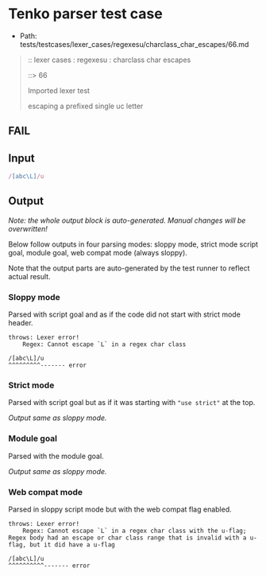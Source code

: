 # Tenko parser test case

- Path: tests/testcases/lexer_cases/regexesu/charclass_char_escapes/66.md

> :: lexer cases : regexesu : charclass char escapes
>
> ::> 66
>
> Imported lexer test
>
> escaping a prefixed single uc letter

## FAIL

## Input

`````js
/[abc\L]/u
`````

## Output

_Note: the whole output block is auto-generated. Manual changes will be overwritten!_

Below follow outputs in four parsing modes: sloppy mode, strict mode script goal, module goal, web compat mode (always sloppy).

Note that the output parts are auto-generated by the test runner to reflect actual result.

### Sloppy mode

Parsed with script goal and as if the code did not start with strict mode header.

`````
throws: Lexer error!
    Regex: Cannot escape `L` in a regex char class

/[abc\L]/u
^^^^^^^^^------- error
`````

### Strict mode

Parsed with script goal but as if it was starting with `"use strict"` at the top.

_Output same as sloppy mode._

### Module goal

Parsed with the module goal.

_Output same as sloppy mode._

### Web compat mode

Parsed in sloppy script mode but with the web compat flag enabled.

`````
throws: Lexer error!
    Regex: Cannot escape `L` in a regex char class with the u-flag; Regex body had an escape or char class range that is invalid with a u-flag, but it did have a u-flag

/[abc\L]/u
^^^^^^^^^^------- error
`````

